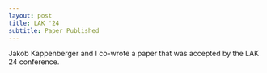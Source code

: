 ```yaml
---
layout: post
title: LAK '24
subtitle: Paper Published
---
```


Jakob Kappenberger and I co-wrote a paper that was accepted by the LAK 24 conference.

